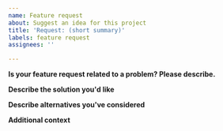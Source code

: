 ```yaml
---
name: Feature request
about: Suggest an idea for this project
title: 'Request: (short summary)'
labels: feature request
assignees: ''

---
```


**Is your feature request related to a problem? Please describe.**


**Describe the solution you'd like**


**Describe alternatives you've considered**


**Additional context**
